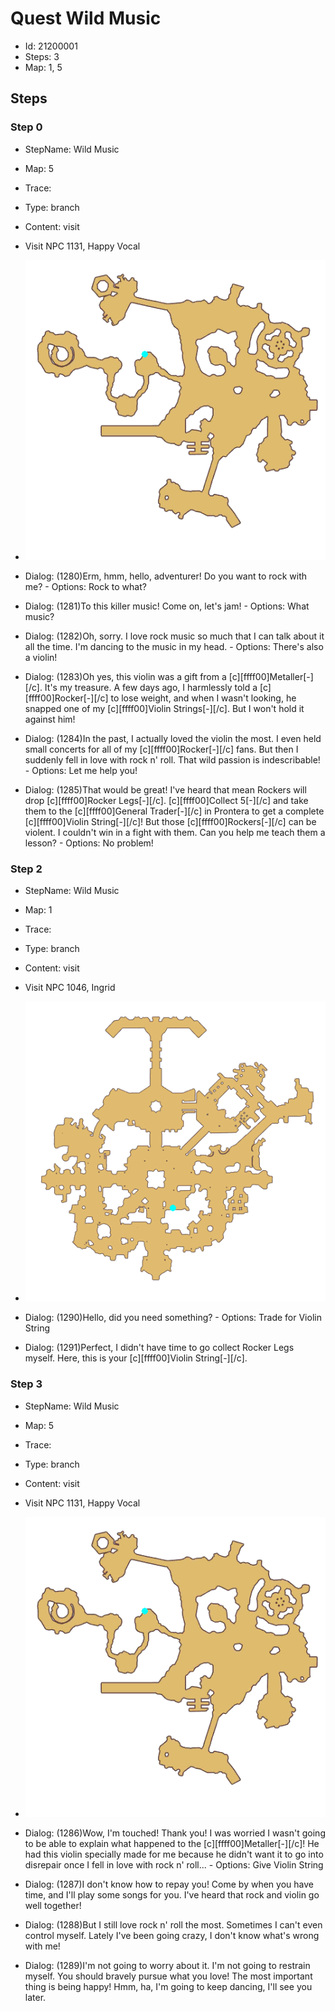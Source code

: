 # Quest Wild Music

- Id: 21200001
- Steps: 3
- Map: 1, 5

## Steps

### Step 0
- StepName:  Wild Music
- Map:  5
- Trace:  
- Type:  branch
- Content:  visit
- Visit NPC 1131, Happy Vocal

- ![images/21200001_0.png](images/21200001_0.png)
- Dialog: (1280)Erm, hmm, hello, adventurer! Do you want to rock with me?  - Options: Rock to what?
- Dialog: (1281)To this killer music! Come on, let's jam! - Options: What music?
- Dialog: (1282)Oh, sorry. I love rock music so much that I can talk about it all the time. I'm dancing to the music in my head. - Options: There's also a violin!
- Dialog: (1283)Oh yes, this violin was a gift from a [c][ffff00]Metaller[-][/c]. It's my treasure. A few days ago, I harmlessly told a [c][ffff00]Rocker[-][/c] to lose weight, and when I wasn't looking, he snapped one of my [c][ffff00]Violin Strings[-][/c]. But I won't hold it against him!
- Dialog: (1284)In the past, I actually loved the violin the most. I even held small concerts for all of my [c][ffff00]Rocker[-][/c] fans. But then I suddenly fell in love with rock n' roll. That wild passion is indescribable! - Options: Let me help you!
- Dialog: (1285)That would be great! I've heard that mean Rockers will drop [c][ffff00]Rocker Legs[-][/c]. [c][ffff00]Collect 5[-][/c] and take them to the [c][ffff00]General Trader[-][/c] in Prontera to get a complete [c][ffff00]Violin String[-][/c]! But those [c][ffff00]Rockers[-][/c] can be violent. I couldn't win in a fight with them. Can you help me teach them a lesson? - Options: No problem!


### Step 2
- StepName:  Wild Music
- Map:  1
- Trace:  
- Type:  branch
- Content:  visit
- Visit NPC 1046, Ingrid

- ![images/21200001_2.png](images/21200001_2.png)
- Dialog: (1290)Hello, did you need something? - Options: Trade for Violin String
- Dialog: (1291)Perfect, I didn't have time to go collect Rocker Legs myself. Here, this is your [c][ffff00]Violin String[-][/c].


### Step 3
- StepName:  Wild Music
- Map:  5
- Trace:  
- Type:  branch
- Content:  visit
- Visit NPC 1131, Happy Vocal

- ![images/21200001_3.png](images/21200001_3.png)
- Dialog: (1286)Wow, I'm touched! Thank you! I was worried I wasn't going to be able to explain what happened to the [c][ffff00]Metaller[-][/c]! He had this violin specially made for me because he didn't want it to go into disrepair once I fell in love with rock n' roll... - Options: Give Violin String
- Dialog: (1287)I don't know how to repay you! Come by when you have time, and I'll play some songs for you. I've heard that rock and violin go well together!
- Dialog: (1288)But I still love rock n' roll the most. Sometimes I can't even control myself. Lately I've been going crazy, I don't know what's wrong with me!
- Dialog: (1289)I'm not going to worry about it. I'm not going to restrain myself. You should bravely pursue what you love! The most important thing is being happy! Hmm, ha, I'm going to keep dancing, I'll see you later.



